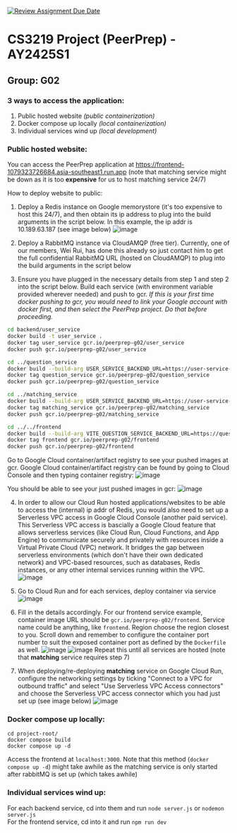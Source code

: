 [![Review Assignment Due Date](https://classroom.github.com/assets/deadline-readme-button-22041afd0340ce965d47ae6ef1cefeee28c7c493a6346c4f15d667ab976d596c.svg)](https://classroom.github.com/a/bzPrOe11)
# CS3219 Project (PeerPrep) - AY2425S1
## Group: G02
### 3 ways to access the application: 
1. Public hosted website *(public containerization)*
2. Docker compose up locally *(local containerization)*
3. Individual services wind up *(local development)*


### Public hosted website:
You can access the PeerPrep application at https://frontend-1079323726684.asia-southeast1.run.app (note that matching service might be down as it is too **expensive** for us to host matching service 24/7)

How to deploy website to public:

1. Deploy a Redis instance on Google memorystore (it's too expensive to host this 24/7), and then obtain its ip address to plug into the build arguments in the script below. In this example, the ip addr is 10.189.63.187 (see image below)
![image](resources/images/redis-instance.png)

2. Deploy a RabbitMQ instance via CloudAMQP (free tier). Currently, one of our members, Wei Rui, has done this already so just contact him to get the full confidential RabbitMQ URL (hosted on CloudAMQP) to plug into the build arguments in the script below

3. Ensure you have plugged in the necessary details from step 1 and step 2 into the script below. Build each service (with environment variable provided wherever needed) and push to gcr. *If this is your first time docker pushing to gcr, you would need to link your Google account with docker first, and then select the PeerPrep project. Do that before proceeding.* 

  ```sh
  cd backend/user_service
  docker build -t user_service .
  docker tag user_service gcr.io/peerprep-g02/user_service
  docker push gcr.io/peerprep-g02/user_service

  cd ../question_service 
  docker build --build-arg USER_SERVICE_BACKEND_URL=https://user-service-1079323726684.asia-southeast1.run.app/verify-token -t question_service .
  docker tag question_service gcr.io/peerprep-g02/question_service
  docker push gcr.io/peerprep-g02/question_service

  cd ../matching_service
  docker build --build-arg USER_SERVICE_BACKEND_URL=https://user-service-1079323726684.asia-southeast1.run.app/verify-token --build-arg QUESTION_SERVICE_TOPIC_AND_DIFFICULTY_BACKEND_URL=https://question-service-1079323726684.asia-southeast1.run.app/get-questions-of-topic-and-difficulty --build-arg REDIS_URL=redis://{DEPLOY_REDIS_INSTANCE_ON_GOOGLE_MEMORYSTORE_AND_OBTAIN_IP_ADDR_AND_THEN_PLUG_IT_HERE}:6379 --build-arg RABBITMQ_URL=amqps://taorzqvx:{CONTACT_WEI_RUI_TO_GET_PASSWORD_AND_THEN_PLUG_IT_HERE}@armadillo.rmq.cloudamqp.com/taorzqvx -t matching_service .
  docker tag matching_service gcr.io/peerprep-g02/matching_service
  docker push gcr.io/peerprep-g02/matching_service

  cd ../../frontend
  docker build --build-arg VITE_QUESTION_SERVICE_BACKEND_URL=https://question-service-1079323726684.asia-southeast1.run.app --build-arg VITE_MATCHING_SERVICE_BACKEND_URL=wss://matching-service-1079323726684.asia-southeast1.run.app/matching -t frontend .
  docker tag frontend gcr.io/peerprep-g02/frontend
  docker push gcr.io/peerprep-g02/frontend
  ```
  Go to Google Cloud container/artifact registry to see your pushed images at gcr. Google Cloud container/artifact registry can be found by going to Cloud Console and then typing container registry:
  ![image](resources/images/cloud-console.png)

  You should be able to see your just pushed images in gcr:
  ![image](resources/images/container-registry.png) 

4. In order to allow our Cloud Run hosted applications/websites to be able to access the (internal) ip addr of Redis, you would also need to set up a Serverless VPC access in Google Cloud Console (another paid service). This Serverless VPC access is bascially a Google Cloud feature that allows serverless services (like Cloud Run, Cloud Functions, and App Engine) to communicate securely and privately with resources inside a Virtual Private Cloud (VPC) network. It bridges the gap between serverless environments (which don't have their own dedicated network) and VPC-based resources, such as databases, Redis instances, or any other internal services running within the VPC. ![image](resources/images/serverless-vpc-access.png)

5. Go to Cloud Run and for each services, deploy container via service
![image](resources/images/deploy-container.png)

6. Fill in the details accordingly. For our frontend service example, container image URL should be `gcr.io/peerprep-g02/frontend`. Service name could be anything, like `frontend`. Region choose the region closest to you. Scroll down and remember to configure the container port number to suit the exposed container port as defined by the `Dockerfile` as well.
![image](resources/images/deploy-service-1.png)
![image](resources/images/deploy-service-2.png)
Repeat this until all services are hosted (note that **matching** service requires step 7)

7. When deploying/re-deploying **matching** service on Google Cloud Run, configure the networking settings by ticking "Connect to a VPC for outbound traffic" and select "Use Serverless VPC Access connectors" and choose the Serverless VPC access connector which you had just set up (see image below)
![image](resources/images/configure-networking-settings.png)

### Docker compose up locally:
```
cd project-root/
docker compose build
docker compose up -d
```

Access the frontend at `localhost:3000`. Note that this method (`docker compose up -d`) might take awhile as the matching service is only started after rabbitMQ is set up (which takes awhile)

### Individual services wind up:
For each backend service, cd into them and run `node server.js` or `nodemon server.js` \
For the frontend service, cd into it and run `npm run dev`
